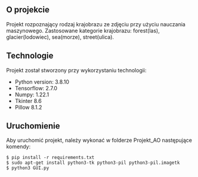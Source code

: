 ## O projekcie
Projekt rozpoznający rodzaj krajobrazu ze zdjęciu przy użyciu nauczania maszynowego. Zastosowane kategorie krajobrazu: forest(las), glacier(lodowiec), sea(morze), street(ulica).
	
## Technologie
Projekt został stworzony przy wykorzystaniu technologii:
* Python version: 3.8.10
* Tensorflow: 2.7.0
* Numpy: 1.22.1
* Tkinter 8.6
* Pillow 8.1.2

	
## Uruchomienie
Aby uruchomić projekt, należy wykonać w folderze Projekt_AO następujące komendy:

```
$ pip install -r requirements.txt
$ sudo apt-get install python3-tk python3-pil python3-pil.imagetk
$ python3 GUI.py
```
